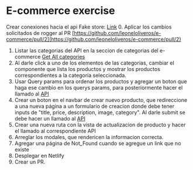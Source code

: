 # E-commerce exercise

Crear conexiones hacia el api Fake store: [Link](https://fakestoreapi.com/docs)
0. Aplicar los cambios solicitados de rogger al PR [https://github.com/leoneloliveros/e-commerce/pull/2](https://github.com/leoneloliveros/e-commerce/pull/2) 
1. Listar las categorias del API en la seccion de categorias del e-commerce [Get All categories](https://fakestoreapi.com/products/categories)
2. Al darle click a uno de los elementos de las categorias, cambiar el componente que lista los productos y mostrar los productos correspondientes a la categoría seleccionada.
3. Usar Query params para ordenar los productos y agregar un boton que haga ese cambio en los querys params, para posteriormente hacer el llamado al [API](https://fakestoreapi.com/docs#p-sort)
4. Crear un boton en el navbar de crear nuevo producto, que redireccione a una nueva página a un formulario de creacion donde debe tener inputs de "title, price, description, image, category". Al darle submit se debe hacer un llamado al [API](https://fakestoreapi.com/docs#p-new)
5. Crear una nueva ruta con la vista de actualizacion de producto y hacer el llamado al correspondiente API
6. Arreglar los modales, que rendericen la informacion correcta.
7. Agregar una página de Not_Found cuando se agregue un link que no existe
8. Desplegar en Netlify
9. Crear un PR.
